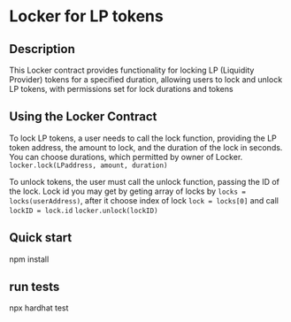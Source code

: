 # Locker for LP tokens
## Description
This Locker contract provides functionality for locking LP (Liquidity Provider) tokens for a specified duration, allowing users to lock and unlock LP tokens, with permissions set for lock durations and tokens


## Using the Locker Contract
To lock LP tokens, a user needs to call the lock function, providing the LP token address, the amount to lock, and the duration of the lock in seconds. You can choose durations, which permitted by owner of Locker.
`locker.lock(LPaddress, amount, duration)`

To unlock tokens, the user must call the unlock function, passing the ID of the lock. Lock id you may get by geting array of locks by `locks = locks(userAddress)`, after it choose index of lock `lock = locks[0]` and call `lockID = lock.id`
`locker.unlock(lockID)`


## Quick start
npm install

## run tests
npx hardhat test
